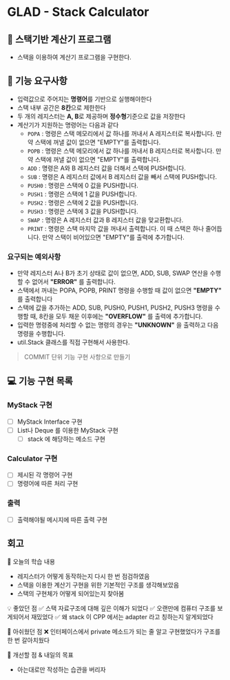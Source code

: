 # GLAD - Stack Calculator

## 🧮 스택기반 계산기 프로그램
- 스택을 이용하여 계산기 프로그램을 구현한다.

## 🚀 기능 요구사항

- 입력값으로 주어지는 **명령어**를 기반으로 실행해야한다
- 스택 내부 공간은 **8칸**으로 제한한다
- 두 개의 레지스터는 **A, B**로 제공하며 **정수형**기준으로 값을 저장한다
- 계산기가 지원하는 명령어는 다음과 같다
  - `POPA` : 명령은 스택 메모리에서 값 하나를 꺼내서 A 레지스터로 복사합니다. 만약 스택에 꺼낼 값이 없으면 "EMPTY"를 출력합니다.
  - `POPB` : 명령은 스택 메모리에서 값 하나를 꺼내서 B 레지스터로 복사합니다. 만약 스택에 꺼낼 값이 없으면 "EMPTY"를 출력합니다.
  - `ADD` : 명령은 A와 B 레지스터 값을 더해서 스택에 PUSH합니다.
  - `SUB` : 명령은 A 레지스터 값에서 B 레지스터 값을 빼서 스택에 PUSH합니다.
  - `PUSH0` : 명령은 스택에 0 값을 PUSH합니다.
  - `PUSH1` : 명령은 스택에 1 값을 PUSH합니다.
  - `PUSH2` : 명령은 스택에 2 값을 PUSH합니다.
  - `PUSH3` : 명령은 스택에 3 값을 PUSH합니다.
  - `SWAP` : 명령은 A 레지스터 값과 B 레지스터 값을 맞교환합니다.
  - `PRINT` : 명령은 스택 마지막 값을 꺼내서 출력합니다. 이 때 스택은 하나 줄어듭니다. 만약 스택이 비어있으면 "EMPTY"를 출력에 추가합니다.

### 요구되는 예외사항

- 만약 레지스터 A나 B가 초기 상태로 값이 없으면, ADD, SUB, SWAP 연산을 수행할 수 없어서 **"ERROR"** 를 출력합니다.
- 스택에서 꺼내는 POPA, POPB, PRINT 명령을 수행할 때 값이 없으면 **"EMPTY"** 를 출력합니다
- 스택에 값을 추가하는 ADD, SUB, PUSH0, PUSH1, PUSH2, PUSH3 명령을 수행할 때, 8칸을 모두 채운 이후에는 **"OVERFLOW"** 를 출력에 추가합니다.
- 입력한 명령중에 처리할 수 없는 명령의 경우는 **"UNKNOWN"** 을 출력하고 다음 명령을 수행합니다.
- util.Stack 클래스를 직접 구현해서 사용한다.


> COMMIT 단위 기능 구현 사항으로 만들기

## 💻 기능 구현 목록

### MyStack 구현

- [ ] MyStack Interface 구현
- [ ] List나 Deque 를 이용한 MyStack 구현
  - [ ] stack 에 해당하는 메소드 구현

### Calculator 구현

- [ ] 제시된 각 명령어 구현
- [ ] 명령어에 따른 처리 구현

### 출력

- [ ] 출력해야될 메시지에 따른 출력 구현


## 회고

📌 오늘의 학습 내용
- 레지스터가 어떻게 동작하는지 다시 한 번 점검하였음
- 스택을 이용한 계산기 구현을 위한 기본적인 구조를 생각해보았음
- 스택의 구현체가 어떻게 되어있는지 찾아봄


💡 좋았던 점
✅ 스택 자료구조에 대해 깊은 이해가 되었다
✅ 오랜만에 컴퓨터 구조를 보게되어서 재밌었다
✅ 왜 stack 이 CPP 에서는 adapter 라고 칭하는지 알게되었다


🤔 아쉬웠던 점
❌ 인터페이스에서 private 메소드가 되는 줄 알고 구현했었다가 구조를 한 번 갈아치웠다


📝 개선할 점 & 내일의 목표
- 아는대로만 작성하는 습관을 버리자
